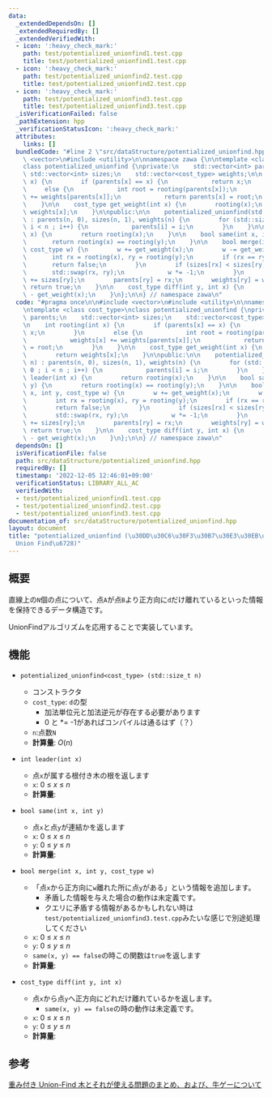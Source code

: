 ```yaml
---
data:
  _extendedDependsOn: []
  _extendedRequiredBy: []
  _extendedVerifiedWith:
  - icon: ':heavy_check_mark:'
    path: test/potentialized_unionfind1.test.cpp
    title: test/potentialized_unionfind1.test.cpp
  - icon: ':heavy_check_mark:'
    path: test/potentialized_unionfind2.test.cpp
    title: test/potentialized_unionfind2.test.cpp
  - icon: ':heavy_check_mark:'
    path: test/potentialized_unionfind3.test.cpp
    title: test/potentialized_unionfind3.test.cpp
  _isVerificationFailed: false
  _pathExtension: hpp
  _verificationStatusIcon: ':heavy_check_mark:'
  attributes:
    links: []
  bundledCode: "#line 2 \"src/dataStructure/potentialized_unionfind.hpp\"\n\n#include\
    \ <vector>\n#include <utility>\n\nnamespace zawa {\n\ntemplate <class cost_type>\n\
    class potentialized_unionfind {\nprivate:\n    std::vector<int> parents;\n   \
    \ std::vector<int> sizes;\n    std::vector<cost_type> weights;\n\n    int rooting(int\
    \ x) {\n        if (parents[x] == x) {\n            return x;\n        }\n   \
    \     else {\n            int root = rooting(parents[x]);\n            weights[x]\
    \ += weights[parents[x]];\n            return parents[x] = root;\n        }\n\
    \    }\n\n    cost_type get_weight(int x) {\n        rooting(x);\n        return\
    \ weights[x];\n    }\n\npublic:\n\n    potentialized_unionfind(std::size_t n)\
    \ : parents(n, 0), sizes(n, 1), weights(n) {\n        for (std::size_t i = 0 ;\
    \ i < n ; i++) {\n            parents[i] = i;\n        }\n    }\n\n    int leader(int\
    \ x) {\n        return rooting(x);\n    }\n\n    bool same(int x, int y) {\n \
    \       return rooting(x) == rooting(y);\n    }\n\n    bool merge(int x, int y,\
    \ cost_type w) {\n        w += get_weight(x);\n        w -= get_weight(y);\n \
    \       int rx = rooting(x), ry = rooting(y);\n        if (rx == ry) {\n     \
    \       return false;\n        }\n        if (sizes[rx] < sizes[ry]) {\n     \
    \       std::swap(rx, ry);\n            w *= -1;\n        }\n        sizes[rx]\
    \ += sizes[ry];\n        parents[ry] = rx;\n        weights[ry] = w;\n       \
    \ return true;\n    }\n\n    cost_type diff(int y, int x) {\n        return get_weight(y)\
    \ - get_weight(x);\n    }\n};\n\n} // namespace zawa\n"
  code: "#pragma once\n\n#include <vector>\n#include <utility>\n\nnamespace zawa {\n\
    \ntemplate <class cost_type>\nclass potentialized_unionfind {\nprivate:\n    std::vector<int>\
    \ parents;\n    std::vector<int> sizes;\n    std::vector<cost_type> weights;\n\
    \n    int rooting(int x) {\n        if (parents[x] == x) {\n            return\
    \ x;\n        }\n        else {\n            int root = rooting(parents[x]);\n\
    \            weights[x] += weights[parents[x]];\n            return parents[x]\
    \ = root;\n        }\n    }\n\n    cost_type get_weight(int x) {\n        rooting(x);\n\
    \        return weights[x];\n    }\n\npublic:\n\n    potentialized_unionfind(std::size_t\
    \ n) : parents(n, 0), sizes(n, 1), weights(n) {\n        for (std::size_t i =\
    \ 0 ; i < n ; i++) {\n            parents[i] = i;\n        }\n    }\n\n    int\
    \ leader(int x) {\n        return rooting(x);\n    }\n\n    bool same(int x, int\
    \ y) {\n        return rooting(x) == rooting(y);\n    }\n\n    bool merge(int\
    \ x, int y, cost_type w) {\n        w += get_weight(x);\n        w -= get_weight(y);\n\
    \        int rx = rooting(x), ry = rooting(y);\n        if (rx == ry) {\n    \
    \        return false;\n        }\n        if (sizes[rx] < sizes[ry]) {\n    \
    \        std::swap(rx, ry);\n            w *= -1;\n        }\n        sizes[rx]\
    \ += sizes[ry];\n        parents[ry] = rx;\n        weights[ry] = w;\n       \
    \ return true;\n    }\n\n    cost_type diff(int y, int x) {\n        return get_weight(y)\
    \ - get_weight(x);\n    }\n};\n\n} // namespace zawa\n"
  dependsOn: []
  isVerificationFile: false
  path: src/dataStructure/potentialized_unionfind.hpp
  requiredBy: []
  timestamp: '2022-12-05 12:46:01+09:00'
  verificationStatus: LIBRARY_ALL_AC
  verifiedWith:
  - test/potentialized_unionfind1.test.cpp
  - test/potentialized_unionfind2.test.cpp
  - test/potentialized_unionfind3.test.cpp
documentation_of: src/dataStructure/potentialized_unionfind.hpp
layout: document
title: "potentialized_unionfind (\u30DD\u30C6\u30F3\u30B7\u30E3\u30EB\u4ED8\u304D\
  Union Find\u6728)"
---
```


## 概要
直線上の`N`個の点について、点`A`が点`B`より正方向に`d`だけ離れているといった情報を保持できるデータ構造です。

UnionFindアルゴリズムを応用することで実装しています。

## 機能
- `potentialized_unionfind<cost_type> (std::size_t n)`
	- コンストラクタ
	- `cost_type`: `d`の型
		- 加法単位元と加法逆元が存在する必要があります
		- 0 と *= -1があればコンパイルは通るはず（？）
	- `n`:点数`N`
	- **計算量**: $O(n)$

- `int leader(int x)`
	- 点`x`が属する根付き木の根を返します
	- `x`: $0\ \le\ x\ \le\ n$
	- **計算量**: 

- `bool same(int x, int y)`
	- 点`x`と点`y`が連結かを返します
	- `x`: $0\ \le\ x\ \le\ n$
	- `y`: $0\ \le\ y\ \le\ n$
	- **計算量**: 

- `bool merge(int x, int y, cost_type w)`
	- 「点`x`から正方向に`w`離れた所に点`y`がある」という情報を追加します。
		- 矛盾した情報を与えた場合の動作は未定義です。
		- クエリに矛盾する情報があるかもしれない時は`test/potentialized_unionfind3.test.cpp`みたいな感じで別途処理してください
	- `x`: $0\ \le\ x\ \le\ n$
	- `y`: $0\ \le\ y\ \le\ n$
	- `same(x, y) == false`の時この関数は`true`を返します
	- **計算量**: 

- `cost_type diff(int y, int x)`
	- 点`x`から点`y`へ正方向にどれだけ離れているかを返します。
		- `same(x, y) == false`の時の動作は未定義です。
	- `x`: $0\ \le\ x\ \le\ n$
	- `y`: $0\ \le\ y\ \le\ n$
	- **計算量**: 

## 参考

[重み付き Union-Find 木とそれが使える問題のまとめ、および、牛ゲーについて](https://qiita.com/drken/items/cce6fc5c579051e64fab)

